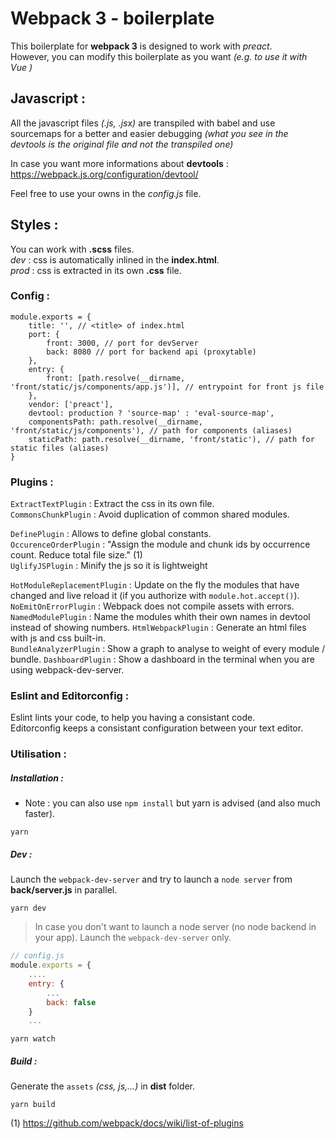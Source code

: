 # Webpack 3 - boilerplate

This boilerplate for **webpack 3** is designed to work with _preact_.    
However, you can modify this boilerplate as you want _(e.g. to use it with Vue )_    

## Javascript :

All the javascript files _(.js, .jsx)_ are transpiled with babel and use sourcemaps for a better and easier debugging _(what you see in the devtools is the original file and not the transpiled one)_

In case you want more informations about **devtools** : https://webpack.js.org/configuration/devtool/

Feel free to use your owns in the _config.js_ file.

## Styles :

You can work with **.scss** files.  
_dev_ : css is automatically inlined in the **index.html**.   
_prod_ : css is extracted in its own **.css** file.

### Config :

```
module.exports = {
    title: '', // <title> of index.html
    port: {
        front: 3000, // port for devServer
        back: 8080 // port for backend api (proxytable)
    },
    entry: {
        front: [path.resolve(__dirname, 'front/static/js/components/app.js')], // entrypoint for front js file
    },
    vendor: ['preact'],
    devtool: production ? 'source-map' : 'eval-source-map',
    componentsPath: path.resolve(__dirname, 'front/static/js/components'), // path for components (aliases)
    staticPath: path.resolve(__dirname, 'front/static'), // path for static files (aliases)
}
```

### Plugins :

`ExtractTextPlugin` : Extract the css in its own file.    
`CommonsChunkPlugin` : Avoid duplication of common shared modules.

`DefinePlugin` : Allows to define global constants.    
`OccurenceOrderPlugin` : "Assign the module and chunk ids by occurrence count. Reduce total file size." (1)    
`UglifyJSPlugin` : Minify the js so it is lightweight

`HotModuleReplacementPlugin` : Update on the fly the modules that have changed and live reload it (if you authorize with `module.hot.accept()`).    
`NoEmitOnErrorPlugin` : Webpack does not compile assets with errors.     
`NamedModulePlugin` : Name the modules whith their own names in devtool instead of showing numbers.
`HtmlWebpackPlugin` : Generate an html files with js and css built-in.    
`BundleAnalyzerPlugin` : Show a graph to analyse to weight of every module / bundle.
`DashboardPlugin` : Show a dashboard in the terminal when you are using webpack-dev-server.

### Eslint and Editorconfig :

Eslint lints your code, to help you having a consistant code.    
Editorconfig keeps a consistant configuration between your text editor.

### Utilisation :


##### Installation :
- Note : you can also use `npm install` but yarn is advised (and also much faster).

```
yarn
```    

##### Dev :
Launch the `webpack-dev-server` and try to launch a `node server` from **back/server.js** in parallel.

```
yarn dev
```

> In case you don't want to launch a node server (no node backend in your app).
Launch the `webpack-dev-server` only.
```js
// config.js
module.exports = {
    ....
    entry: {
        ...
        back: false
    }
    ...
```

```
yarn watch
```

##### Build :      
Generate the `assets` _(css, js,...)_ in **dist** folder.

```
yarn build
```

(1) https://github.com/webpack/docs/wiki/list-of-plugins
